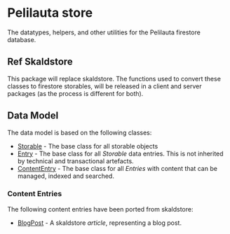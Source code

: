 # Pelilauta store

The datatypes, helpers, and other utilities for the Pelilauta firestore database.

## Ref Skaldstore

This package will replace skaldstore. The functions used to convert these classes to
firestore storables, will be released in a client and server packages (as the process
is different for both).

## Data Model

The data model is based on the following classes:
- [Storable](lib/abstractModels/Storable.ts) - The base class for all storable objects
- [Entry](lib/abstractModels/Entry.ts) - The base class for all _Storable_ data entries. This is not inherited by technical and transactional artefacts.
- [ContentEntry](lib/abstractModels/ContentEntry.ts) - The base class for all _Entries_ with content that can be managed, indexed and searched.

### Content Entries

The following content entries have been ported from skaldstore:
- [BlogPost](lib/contentEntries/BlogPost.ts) - A skaldstore _article_, representing a blog post.
